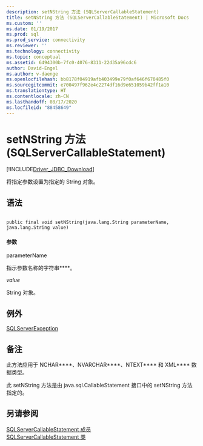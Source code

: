 ```yaml
---
description: setNString 方法 (SQLServerCallableStatement)
title: setNString 方法 (SQLServerCallableStatement) | Microsoft Docs
ms.custom: ''
ms.date: 01/19/2017
ms.prod: sql
ms.prod_service: connectivity
ms.reviewer: ''
ms.technology: connectivity
ms.topic: conceptual
ms.assetid: 6494300b-7fc0-4076-8311-22d35a96cdc6
author: David-Engel
ms.author: v-daenge
ms.openlocfilehash: bb8178f04919afb403499e79f0af646f670485f0
ms.sourcegitcommit: e700497f962e4c2274df16d9e651059b42ff1a10
ms.translationtype: HT
ms.contentlocale: zh-CN
ms.lasthandoff: 08/17/2020
ms.locfileid: "88458649"
---
```

# <a name="setnstring-method-sqlservercallablestatement"></a>setNString 方法 (SQLServerCallableStatement)
[!INCLUDE[Driver_JDBC_Download](../../../includes/driver_jdbc_download.md)]

  将指定参数设置为指定的 String 对象。  
  
## <a name="syntax"></a>语法  
  
```  
  
public final void setNString(java.lang.String parameterName, java.lang.String value)  
```  
  
#### <a name="parameters"></a>参数  
 parameterName  
  
 指示参数名称的字符串****。  
  
 *value*  
  
 String 对象。  
  
## <a name="exceptions"></a>例外  
 [SQLServerException](../../../connect/jdbc/reference/sqlserverexception-class.md)  
  
## <a name="remarks"></a>备注  
 此方法应用于 NCHAR****、NVARCHAR****、NTEXT**** 和 XML**** 数据类型。  
  
 此 setNString 方法是由 java.sql.CallableStatement 接口中的 setNString 方法指定的。  
  
## <a name="see-also"></a>另请参阅  
 [SQLServerCallableStatement 成员](../../../connect/jdbc/reference/sqlservercallablestatement-members.md)   
 [SQLServerCallableStatement 类](../../../connect/jdbc/reference/sqlservercallablestatement-class.md)  
  
  
